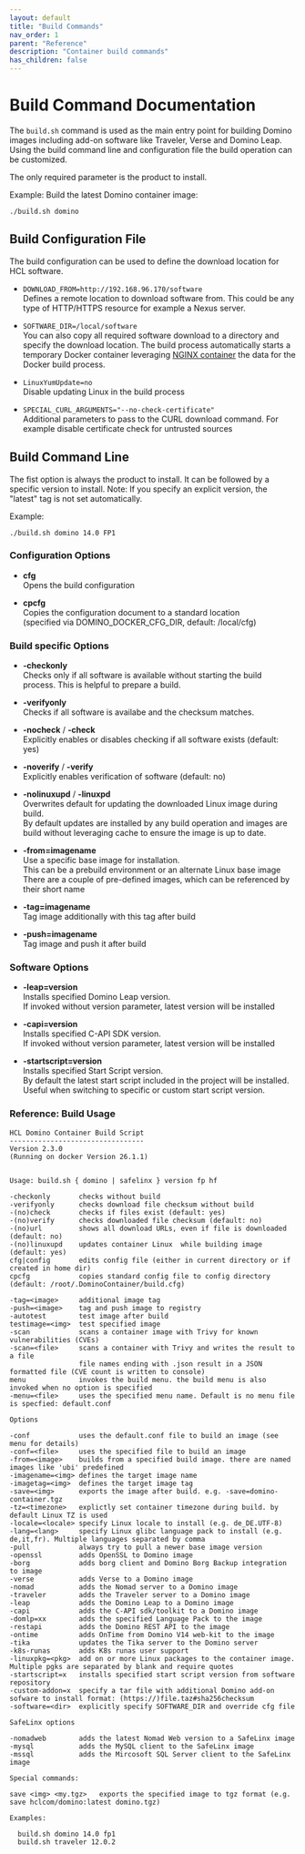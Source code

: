 ```yaml
---
layout: default
title: "Build Commands"
nav_order: 1
parent: "Reference"
description: "Container build commands"
has_children: false
---
```


# Build Command Documentation

The `build.sh` command is used as the main entry point for building Domino images including add-on software like Traveler, Verse and Domino Leap.
Using the build command line and configuration file the build operation can be customized.

The only required parameter is the product to install.

Example: Build the latest Domino container image:

```
./build.sh domino
```

## Build Configuration File

The build configuration can be used to define the download location for HCL software.

- `DOWNLOAD_FROM=http://192.168.96.170/software`  
  Defines a remote location to download software from.
  This could be any type of HTTP/HTTPS resource for example a Nexus server.
  

- `SOFTWARE_DIR=/local/software`  
  You can also copy all required software download to a directory and specify the download location.
  The build process automatically starts a temporary Docker container leveraging [NGINX container](https://hub.docker.com/_/nginx) the data for the Docker build process.

- `LinuxYumUpdate=no`  
  Disable updating Linux in the build process

- `SPECIAL_CURL_ARGUMENTS="--no-check-certificate"`  
  Additional parameters to pass to the CURL download command.
  For example disable certificate check for untrusted sources

## Build Command Line

The fist option is always the product to install.
It can be followed by a specific version to install.
Note: If you specify an explicit version, the "latest" tag is not set automatically.

Example:
``` 
./build.sh domino 14.0 FP1
```

### Configuration Options

- **cfg**  
  Opens the build configuration

- **cpcfg**  
  Copies the configuration document to a standard location  
  (specified via DOMINO_DOCKER_CFG_DIR, default: /local/cfg)


### Build specific Options

- **-checkonly**  
  Checks only if all software is available without starting the build process. This is helpful to prepare a build.

- **-verifyonly**  
  Checks if all software is availabe and the checksum matches.

- **-nocheck** / **-check**  
  Explicitly enables or disables checking if all software exists (default: yes)

- **-noverify** / **-verify**  
  Explicitly enables verification of software (default: no)

- **-nolinuxupd** / **-linuxpd**  
  Overwrites default for updating the downloaded Linux image during build.  
  By default updates are installed by any build operation and images are build without leveraging cache to ensure the image is up to date.

- **-from=imagename**  
  Use a specific base image for installation.  
  This can be a prebuild environment or an alternate Linux base image  
  There are a couple of pre-defined images, which can be referenced by their short name

- **-tag=imagename**  
  Tag image additionally with this tag after build

- **-push=imagename**  
  Tag image and push it after build

### Software Options

- **-leap=version**  
  Installs specified Domino Leap version.  
  If invoked without version parameter, latest version will be installed

- **-capi=version**  
  Installs specified C-API SDK version.  
  If invoked without version parameter, latest version will be installed

- **-startscript=version**  
  Installs specified Start Script version.  
  By default the latest start script included in the project will be installed.  
  Useful when switching to specific or custom start script version.
  

### Reference: Build Usage

```
HCL Domino Container Build Script
---------------------------------
Version 2.3.0
(Running on docker Version 26.1.1)


Usage: build.sh { domino | safelinx } version fp hf

-checkonly       checks without build
-verifyonly      checks download file checksum without build
-(no)check       checks if files exist (default: yes)
-(no)verify      checks downloaded file checksum (default: no)
-(no)url         shows all download URLs, even if file is downloaded (default: no)
-(no)linuxupd    updates container Linux  while building image (default: yes)
cfg|config       edits config file (either in current directory or if created in home dir)
cpcfg            copies standard config file to config directory (default: /root/.DominoContainer/build.cfg)

-tag=<image>     additional image tag
-push=<image>    tag and push image to registry
-autotest        test image after build
testimage=<img>  test specified image
-scan            scans a container image with Trivy for known vulnerabilities (CVEs)
-scan=<file>     scans a container with Trivy and writes the result to a file
                 file names ending with .json result in a JSON formatted file (CVE count is written to console)
menu             invokes the build menu. the build menu is also invoked when no option is specified
-menu=<file>     uses the specified menu name. Default is no menu file is specfied: default.conf

Options

-conf            uses the default.conf file to build an image (see menu for details)
-conf=<file>     uses the specified file to build an image
-from=<image>    builds from a specified build image. there are named images like 'ubi' predefined
-imagename=<img> defines the target image name
-imagetag=<img>  defines the target image tag
-save=<img>      exports the image after build. e.g. -save=domino-container.tgz
-tz=<timezone>   explictly set container timezone during build. by default Linux TZ is used
-locale=<locale> specify Linux locale to install (e.g. de_DE.UTF-8)
-lang=<lang>     specify Linux glibc language pack to install (e.g. de,it,fr). Multiple languages separated by comma
-pull            always try to pull a newer base image version
-openssl         adds OpenSSL to Domino image
-borg            adds borg client and Domino Borg Backup integration to image
-verse           adds Verse to a Domino image
-nomad           adds the Nomad server to a Domino image
-traveler        adds the Traveler server to a Domino image
-leap            adds the Domino Leap to a Domino image
-capi            adds the C-API sdk/toolkit to a Domino image
-domlp=xx        adds the specified Language Pack to the image
-restapi         adds the Domino REST API to the image
-ontime          adds OnTime from Domino V14 web-kit to the image
-tika            updates the Tika server to the Domino server
-k8s-runas       adds K8s runas user support
-linuxpkg=<pkg>  add on or more Linux packages to the container image. Multiple pgks are separated by blank and require quotes
-startscript=x   installs specified start script version from software repository
-custom-addon=x  specify a tar file with additional Domino add-on sofware to install format: (https://)file.taz#sha256checksum
-software=<dir>  explicitly specify SOFTWARE_DIR and override cfg file

SafeLinx options

-nomadweb        adds the latest Nomad Web version to a SafeLinx image
-mysql           adds the MySQL client to the SafeLinx image
-mssql           adds the Mircosoft SQL Server client to the SafeLinx image

Special commands:

save <img> <my.tgz>   exports the specified image to tgz format (e.g. save hclcom/domino:latest domino.tgz)

Examples:

  build.sh domino 14.0 fp1
  build.sh traveler 12.0.2

```

